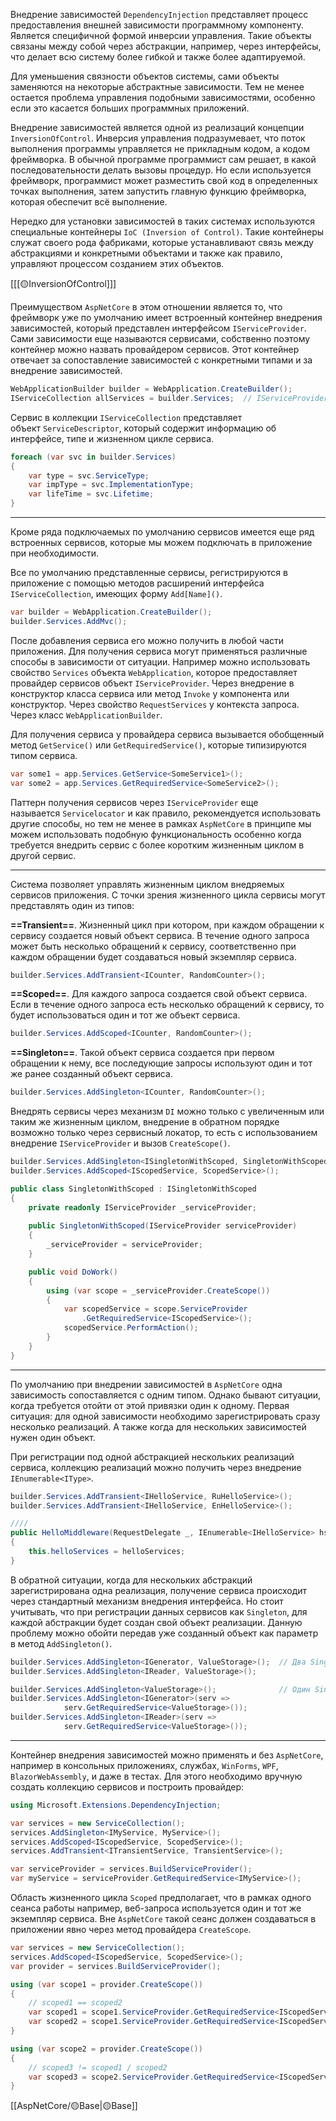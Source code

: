 Внедрение зависимостей `DependencyInjection`  представляет процесс предоставления внешней зависимости программному компоненту. Является специфичной формой инверсии управления. Такие объекты связаны между собой через абстракции, например, через интерфейсы, что делает всю систему более гибкой и также более адаптируемой.
 
Для уменьшения связности объектов системы, сами объекты заменяются на некоторые абстрактные зависимости. Тем не менее остается проблема управления подобными зависимостями, особенно если это касается больших программных приложений.

Внедрение зависимостей является одной из реализаций концепции `InversionOfControl`.
Инверсия управления подразумевает, что поток выполнения программы управляется не прикладным кодом, а кодом фреймворка. В обычной программе программист сам решает,
в какой последовательности делать вызовы процедур. Но если используется фреймворк, программист может разместить свой код в определенных точках выполнения, затем запустить главную функцию фреймворка, которая обеспечит всё выполнение.

Нередко для установки зависимостей в таких системах используются специальные контейнеры `IoC (Inversion of Control)`. Такие контейнеры служат своего рода фабриками, которые устанавливают связь между абстракциями и конкретными
объектами и также как правило, управляют процессом созданием этих объектов.

[[[🟡InversionOfControl]]]

Преимуществом `AspNetCore` в этом отношении является то, что фреймворк уже по умолчанию имеет встроенный контейнер внедрения зависимостей, который представлен интерфейсом `IServiceProvider`. Cами зависимости еще называются сервисами, собственно поэтому контейнер можно назвать провайдером сервисов. Этот контейнер отвечает за сопоставление зависимостей с конкретными типами и за внедрение зависимостей.

```c#
WebApplicationBuilder builder = WebApplication.CreateBuilder();
IServiceCollection allServices = builder.Services;  // IServiceProvider
```

Cервис в коллекции `IServiceCollection` представляет объект `ServiceDescriptor`,
который содержит информацию об интерфейсе, типе и жизненном цикле сервиса.

```C#
foreach (var svc in builder.Services)
{
	var type = svc.ServiceType;
	var impType = svc.ImplementationType;
	var lifeTime = svc.Lifetime;
}
```

---

Кроме ряда подключаемых по умолчанию сервисов имеется еще ряд встроенных
сервисов, которые мы можем подключать в приложение при необходимости.

Все по умолчанию представленные сервисы, регистрируются в приложение с помощью методов расширений интерфейса `IServiceCollection`, имеющих форму `Add[Name]()`.

```c#
var builder = WebApplication.CreateBuilder();
builder.Services.AddMvc();
```

После добавления сервиса его можно получить в любой части приложения. Для
получения сервиса могут применяться различные способы в зависимости от ситуации.
Например можно использовать свойство `Services` объекта `WebApplication`, которое предоставляет провайдер сервисов объект `IServiceProvider`. Через внедрение в конструктор класса сервиса или метод `Invoke` у компонента или конструктор. Через свойство `RequestServices` у контекста запроса. Через класс `WebApplicationBuilder`.

Для получения сервиса у провайдера сервиса вызывается обобщенный метод
`GetService()` или `GetRequiredService()`, которые типизируются типом сервиса.

```c#
var some1 = app.Services.GetService<SomeService1>();
var some2 = app.Services.GetRequiredService<SomeService2>();
```

Паттерн получения сервисов через `IServiceProvider` еще называется `Servicelocator`
и как правило, рекомендуется использовать другие способы, но тем не менее в рамках `AspNetCore` в принципе мы можем использовать подобную функциональность особенно когда требуется внедрить сервис с более коротким жизненным циклом в другой сервис.

---

Система позволяет управлять жизненным циклом внедряемых сервисов приложения.
С точки зрения жизненного цикла сервисы могут представлять один из типов:

**==Transient==**. Жизненный цикл при котором, при каждом обращении к сервису создается новый объект сервиса. В течение одного запроса может быть несколько обращений к сервису, соответственно при каждом обращении будет создаваться новый экземпляр сервиса. 

```c#
builder.Services.AddTransient<ICounter, RandomCounter>();
```

**==Scoped==**. Для каждого запроса создается свой объект сервиса. Если в течение одного запроса есть несколько обращений к сервису, то будет использоваться один и тот же объект сервиса.

```c#
builder.Services.AddScoped<ICounter, RandomCounter>();
```

**==Singleton==**. Такой объект сервиса создается при первом обращении к нему, все 
последующие запросы используют один и тот же ранее созданный объект сервиса.

```c#
builder.Services.AddSingleton<ICounter, RandomCounter>();
```

Внедрять сервисы через механизм `DI` можно только с увеличенным или таким же жизненным циклом, внедрение в обратном порядке возможно только через сервисный локатор, то есть с использованием внедрение `IServiceProvider` и вызов `CreateScope()`. 

```c#
builder.Services.AddSingleton<ISingletonWithScoped, SingletonWithScoped>();
builder.Services.AddScoped<IScopedService, ScopedService>();

public class SingletonWithScoped : ISingletonWithScoped
{
    private readonly IServiceProvider _serviceProvider;
    
    public SingletonWithScoped(IServiceProvider serviceProvider)
    {
        _serviceProvider = serviceProvider;
    }

    public void DoWork()
    {
        using (var scope = _serviceProvider.CreateScope())
        {
            var scopedService = scope.ServiceProvider
	            .GetRequiredService<IScopedService>();
            scopedService.PerformAction();
        }
    }
}
```

---

По умолчанию при внедрении зависимостей в `AspNetCore` одна зависимость сопоставляется с одним типом. Однако бывают ситуации, когда требуется отойти от этой привязки один к одному. Первая ситуация: для одной зависимости необходимо зарегистрировать сразу несколько реализаций. А также когда для нескольких зависимостей нужен один объект.

При регистрации под одной абстракцией нескольких реализаций сервиса, 
коллекцию реализаций можно получить через внедрение `IEnumerable<IType>`.

```c#
builder.Services.AddTransient<IHelloService, RuHelloService>();
builder.Services.AddTransient<IHelloService, EnHelloService>();

////
public HelloMiddleware(RequestDelegate _, IEnumerable<IHelloService> hs)
{
	this.helloServices = helloServices;
}
```

В обратной ситуации, когда для нескольких абстракций зарегистрирована одна реализация, получение сервиса происходит через стандартный механизм внедрения интерфейса. Но стоит учитывать, что при регистрации данных сервисов как `Singleton`, для каждой абстракции будет создан свой объект реализации. Данную проблему можно обойти 
передав уже созданный объект как параметр в метод `AddSingleton()`. 

```c#
builder.Services.AddSingleton<IGenerator, ValueStorage>();  // Два Singleton
builder.Services.AddSingleton<IReader, ValueStorage>();
```

```c#
builder.Services.AddSingleton<ValueStorage>();              // Один Singleton
builder.Services.AddSingleton<IGenerator>(serv =>  
			serv.GetRequiredService<ValueStorage>());
builder.Services.AddSingleton<IReader>(serv => 
			serv.GetRequiredService<ValueStorage>());
```

---

Контейнер внедрения зависимостей можно применять и без `AspNetCore`, например в консольных приложениях, службах, `WinForms`, `WPF`, `BlazorWebAssembly`, и даже в тестах.
Для этого необходимо вручную создать коллекцию сервисов и построить провайдер:

```c#
using Microsoft.Extensions.DependencyInjection;

var services = new ServiceCollection();
services.AddSingleton<IMyService, MyService>();
services.AddScoped<IScopedService, ScopedService>();
services.AddTransient<ITransientService, TransientService>();

var serviceProvider = services.BuildServiceProvider();
var myService = serviceProvider.GetRequiredService<IMyService>();
```

Область жизненного цикла `Scoped` предполагает, что в рамках одного сеанса работы например, веб-запроса используется один и тот же экземпляр сервиса. Вне `AspNetCore` такой сеанс должен создаваться в приложении явно через метод провайдера `CreateScope`.

```c#
var services = new ServiceCollection();
services.AddScoped<IScopedService, ScopedService>();
var provider = services.BuildServiceProvider();

using (var scope1 = provider.CreateScope())
{
	// scoped1 == scoped2
    var scoped1 = scope1.ServiceProvider.GetRequiredService<IScopedService>();
    var scoped2 = scope1.ServiceProvider.GetRequiredService<IScopedService>();
}

using (var scope2 = provider.CreateScope())
{
	// scoped3 != scoped1 / scoped2
    var scoped3 = scope2.ServiceProvider.GetRequiredService<IScopedService>();
}
```

[[AspNetCore/🟡Base|🟡Base]]

